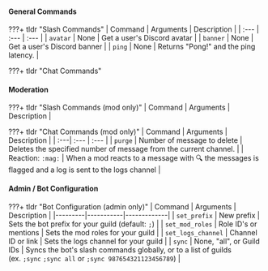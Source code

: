 
#### General Commands

???+ tldr "Slash Commands"
    | Command | Arguments | Description |
    | :--- | :--- | :--- |
    | `avatar` | None | Get a user's Discord avatar |
    | `banner` | None | Get a user's Discord banner |
    | `ping` | None | Returns "Pong!" and the ping latency. |

???+ tldr "Chat Commands"

#### Moderation

???+ tldr "Slash Commands (mod only)"
    | Command | Arguments | Description |

???+ tldr "Chat Commands (mod only)"
    | Command | Arguments | Description |
    | :---| :--- | :--- |
    | `purge` | Number of message to delete | Deletes the specified number of message from the current channel. |
    | Reaction: `:mag:` | When a mod reacts to a message with :mag: the messages is flagged and a log is sent to the logs channel |

#### Admin / Bot Configuration

???+ tldr "Bot Configuration (admin only)"
    | Command | Arguments | Description |
    |---------|-----------|-------------|
    | `set_prefix` | New prefix | Sets the bot prefix for your guild (default: `;`) |
    | `set_mod_roles` | Role ID's or mentions | Sets the mod roles for your guild |
    | `set_logs_channel` | Channel ID or link | Sets the logs channel for your guild |
    | `sync` | None, "all", or Guild IDs | Syncs the bot's slash commands globally, or to a list of guilds</br>(ex. `;sync` `;sync all` or `;sync 987654321123456789`) |